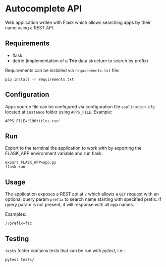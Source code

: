 # Autocomplete API

Web application writen with Flask which allows searching apps by their
 name using a REST API.

## Requirements

* flask
* datrie (implementation of a **Trie** data structure to
search by prefix)

Requirements can be installed via `requirements.txt` file:

```pip install -r requirements.txt```

## Configuration

Apps source file can be configured via configuration file
 `application.cfg` located at `instance` folder using
  `APPS_FILE`. Example:
  
  ```APPS_FILE='190titles.csv'```
  
## Run

Export to the terminal the application to work with
 by exporting the FLASK_APP environment variable and
 run flask:

```
export FLASK_APP=app.py
flask run
```

## Usage

The application exposes a REST api at `/` which allows
a `GET` request with an optional query param `prefix` to
 search name starting with specified prefix. If query
 param is not present, it will response with all app names.
 
Examples:

```/?prefix=fac```

## Testing

`tests` folder contains tests that can be run with *pytest*,
 i.e.:

````pytest tests/````